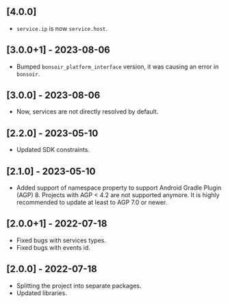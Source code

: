 ## [4.0.0]

* `service.ip` is now `service.host`.

## [3.0.0+1] - 2023-08-06

* Bumped `bonsoir_platform_interface` version, it was causing an error in `bonsoir`.

## [3.0.0] - 2023-08-06

* Now, services are not directly resolved by default.

## [2.2.0] - 2023-05-10

* Updated SDK constraints.

## [2.1.0] - 2023-05-10

* Added support of namespace property to support Android Gradle Plugin (AGP) 8. Projects with AGP < 4.2 are not supported anymore. It is highly recommended to update at least to AGP 7.0 or newer.

## [2.0.0+1] - 2022-07-18

* Fixed bugs with services types.
* Fixed bugs with events id.

## [2.0.0] - 2022-07-18

* Splitting the project into separate packages.
* Updated libraries.